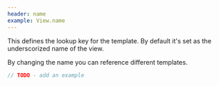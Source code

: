 ```yaml
---
header: name
example: View.name
---
```


This defines the lookup key for the template. By default it's set as the underscorized name of the view.

By changing the name you can reference different templates.

```js
// TODO - add an example
```
